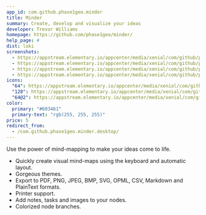 ```yaml
---
app_id: com.github.phase1geo.minder
title: Minder
summary: Create, develop and visualize your ideas
developer: Trevor Williams
homepage: https://github.com/phase1geo/minder/
help_page: #
dist: loki
screenshots:
  - https://appstream.elementary.io/appcenter/media/xenial/com/github/phase1geo.minder/675A960FEAD5224BB5CA6C58E74D5E87/screenshots/image-1_orig.png
  - https://appstream.elementary.io/appcenter/media/xenial/com/github/phase1geo.minder/675A960FEAD5224BB5CA6C58E74D5E87/screenshots/image-2_orig.png
  - https://appstream.elementary.io/appcenter/media/xenial/com/github/phase1geo.minder/675A960FEAD5224BB5CA6C58E74D5E87/screenshots/image-3_orig.png
  - https://appstream.elementary.io/appcenter/media/xenial/com/github/phase1geo.minder/675A960FEAD5224BB5CA6C58E74D5E87/screenshots/image-4_orig.png
icons:
  "64": https://appstream.elementary.io/appcenter/media/xenial/com/github/phase1geo.minder/675A960FEAD5224BB5CA6C58E74D5E87/icons/64x64/com.github.phase1geo.minder_com.github.phase1geo.minder.png
  "128": https://appstream.elementary.io/appcenter/media/xenial/com/github/phase1geo.minder/675A960FEAD5224BB5CA6C58E74D5E87/icons/128x128/com.github.phase1geo.minder_com.github.phase1geo.minder.png
  "64@2": https://appstream.elementary.io/appcenter/media/xenial/com/github/phase1geo.minder/675A960FEAD5224BB5CA6C58E74D5E87/icons/64x64@2/com.github.phase1geo.minder_com.github.phase1geo.minder.png
color:
  primary: "#603461"
  primary-text: "rgb(255, 255, 255)"
price: 5
redirect_from:
  - /com.github.phase1geo.minder.desktop/
---
```


<p>Use the power of mind-mapping to make your ideas come to life.</p>
<ul>
  <li>Quickly create visual mind-maps using the keyboard and automatic layout.</li>
  <li>Gorgeous themes.</li>
  <li>Export to PDF, PNG, JPEG, BMP, SVG, OPML, CSV, Markdown and PlainText formats.</li>
  <li>Printer support.</li>
  <li>Add notes, tasks and images to your nodes.</li>
  <li>Colorized node branches.</li>
</ul>